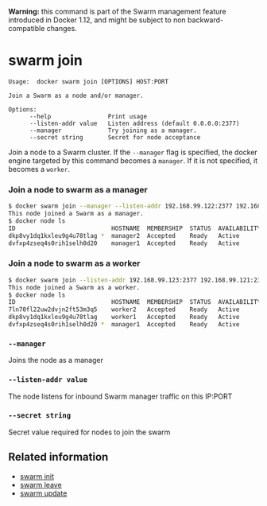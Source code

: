 <!--[metadata]>
+++
title = "swarm join"
description = "The swarm join command description and usage"
keywords = ["swarm, join"]
[menu.main]
parent = "smn_cli"
+++
<![end-metadata]-->

**Warning:** this command is part of the Swarm management feature introduced in Docker 1.12, and might be subject to non backward-compatible changes.

# swarm join

	Usage:	docker swarm join [OPTIONS] HOST:PORT

	Join a Swarm as a node and/or manager.

	Options:
	      --help                Print usage
	      --listen-addr value   Listen address (default 0.0.0.0:2377)
	      --manager             Try joining as a manager.
	      --secret string       Secret for node acceptance

Join a node to a Swarm cluster. If the `--manager` flag is specified, the docker engine
targeted by this command becomes a `manager`. If it is not specified, it becomes a `worker`.

### Join a node to swarm as a manager

```bash
$ docker swarm join --manager --listen-addr 192.168.99.122:2377 192.168.99.121:2377
This node joined a Swarm as a manager.
$ docker node ls
ID                           HOSTNAME  MEMBERSHIP  STATUS  AVAILABILITY  MANAGER STATUS         LEADER
dkp8vy1dq1kxleu9g4u78tlag *  manager2  Accepted    Ready   Active        Reachable
dvfxp4zseq4s0rih1selh0d20    manager1  Accepted    Ready   Active        Reachable              Yes
```

### Join a node to swarm as a worker

```bash
$ docker swarm join --listen-addr 192.168.99.123:2377 192.168.99.121:2377
This node joined a Swarm as a worker.
$ docker node ls
ID                           HOSTNAME  MEMBERSHIP  STATUS  AVAILABILITY  MANAGER STATUS         LEADER
7ln70fl22uw2dvjn2ft53m3q5    worker2   Accepted    Ready   Active
dkp8vy1dq1kxleu9g4u78tlag    worker1   Accepted    Ready   Active        Reachable
dvfxp4zseq4s0rih1selh0d20 *  manager1  Accepted    Ready   Active        Reachable              Yes
```

### `--manager`

Joins the node as a manager

### `--listen-addr value`

The node listens for inbound Swarm manager traffic on this IP:PORT

### `--secret string`

Secret value required for nodes to join the swarm


## Related information

* [swarm init](swarm_init.md)
* [swarm leave](swarm_leave.md)
* [swarm update](swarm_update.md)
